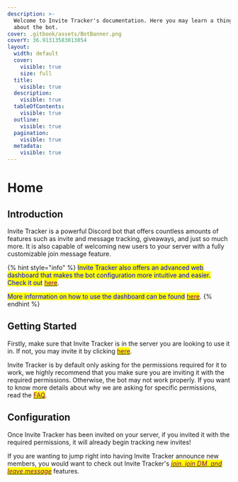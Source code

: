 ```yaml
---
description: >-
  Welcome to Invite Tracker's documentation. Here you may learn a thing or two
  about the bot.
cover: .gitbook/assets/BotBanner.png
coverY: 36.91313583013054
layout:
  width: default
  cover:
    visible: true
    size: full
  title:
    visible: true
  description:
    visible: true
  tableOfContents:
    visible: true
  outline:
    visible: true
  pagination:
    visible: true
  metadata:
    visible: true
---
```


# Home

## Introduction

Invite Tracker is a powerful Discord bot that offers countless amounts of features such as invite and message tracking, giveaways, and just so much more. It is also capable of welcoming new users to your server with a fully customizable join message feature.

{% hint style="info" %}
<mark style="color:blue;">Invite Tracker also offers an advanced web dashboard that makes the bot configuration more intuitive and easier. Check it out</mark> [<mark style="color:purple;">here</mark>](https://invite-tracker.com).

<mark style="color:blue;">More information on how to use the dashboard can be found</mark> [<mark style="color:purple;">here</mark>](invite-tracker/dashboard/).
{% endhint %}

## Getting Started

Firstly, make sure that Invite Tracker is in the server you are looking to use it in. If not, you may invite it by clicking [<mark style="color:purple;">here</mark>](https://invite.invite-tracker.com/).

Invite Tracker is by default only asking for the permissions required for it to work, we highly recommend that you make sure you are inviting it with the required permissions. Otherwise, the bot may not work properly. If you want to know more details about why we are asking for specific permissions, read the [<mark style="color:purple;">FAQ</mark>](faq.md).

## Configuration

Once Invite Tracker has been invited on your server, if you invited it with the required permissions, it will already begin tracking new invites!

If you are wanting to jump right into having Invite Tracker announce new members, you would want to check out Invite Tracker's [_<mark style="color:purple;">join, join DM, and leave message</mark>_](invite-tracker/dashboard/join-join-dm-and-leave-messages/) features.
